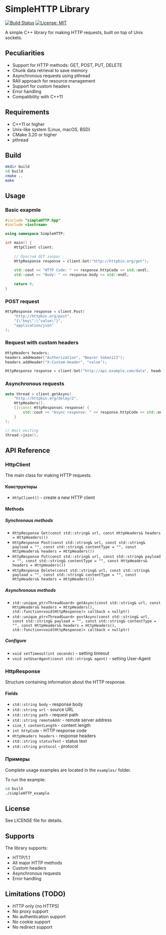 # SimpleHTTP Library

[![Build Status](https://github.com/nickolajgrishuk/simpleHTTP/workflows/CI/badge.svg)](https://github.com/nickolajgrishuk/simpleHTTP)
[![License: MIT](https://img.shields.io/badge/License-MIT-yellow.svg)](https://opensource.org/licenses/MIT)

A simple C++ library for making HTTP requests, built on top of Unix sockets.

## Peculiarities

- Support for HTTP methods: GET, POST, PUT, DELETE
- Chunk data retrieval to save memory
- Asynchronous requests using pthread
- RAII approach for resource management
- Support for custom headers
- Error handling
- Compatibility with C++11

## Requirements

- C++11 or higher
- Unix-like system (Linux, macOS, BSD)
- CMake 3.20 or higher
- pthread

## Build

```bash
mkdir build
cd build
cmake ..
make
```

## Usage

### Basic exapmle

```cpp
#include "simpleHTTP.hpp"
#include <iostream>

using namespace SimpleHTTP;

int main() {
    HttpClient client;
    
    // Простой GET запрос
    HttpResponse response = client.Get("http://httpbin.org/get");
    
    std::cout << "HTTP Code: " << response.httpCode << std::endl;
    std::cout << "Body: " << response.body << std::endl;
    
    return 0;
}
```

### POST request

```cpp
HttpResponse response = client.Post(
    "http://httpbin.org/post",
    "{\"key\":\"value\"}",
    "application/json"
);
```

### Request with custom headers

```cpp
HttpHeaders headers;
headers.addHeader("Authorization", "Bearer token123");
headers.addHeader("X-Custom-Header", "value");

HttpResponse response = client.Get("http://api.example.com/data", headers);
```

### Asynchronous requests

```cpp
auto thread = client.getAsync(
    "http://httpbin.org/delay/2",
    HttpHeaders(),
    [](const HttpResponse& response) {
        std::cout << "Async response: " << response.httpCode << std::endl;
    }
);

// Wait exiting
thread->join();
```

## API Reference

### HttpClient

The main class for making HTTP requests.

#### Конструкторы
- `HttpClient()` - create a new HTTP client

#### Methods

##### Synchronous methods
- `HttpResponse Get(const std::string& url, const HttpHeaders& headers = HttpHeaders())`
- `HttpResponse Post(const std::string& url, const std::string& payload = "", const std::string& contentType = "", const HttpHeaders& headers = HttpHeaders())`
- `HttpResponse Put(const std::string& url, const std::string& payload = "", const std::string& contentType = "", const HttpHeaders& headers = HttpHeaders())`
- `HttpResponse Delete(const std::string& url, const std::string& payload = "", const std::string& contentType = "", const HttpHeaders& headers = HttpHeaders())`

##### Asynchronous methods
- `std::unique_ptr<ThreadGuard> getAsync(const std::string& url, const HttpHeaders& headers = HttpHeaders(), std::function<void(HttpResponse)> callback = nullptr)`
- `std::unique_ptr<ThreadGuard> postAsync(const std::string& url, const std::string& payload = "", const std::string& contentType = "", const HttpHeaders& headers = HttpHeaders(), std::function<void(HttpResponse)> callback = nullptr)`

##### Configure
- `void setTimeout(int seconds)` - setting timeout
- `void setUserAgent(const std::string& agent)` - setting User-Agent

### HttpResponse

Structure containing information about the HTTP response.

#### Fields
- `std::string body` - response body
- `std::string url` - source URL
- `std::string path` - request path
- `std::string remoteAddr` - remote server address
- `size_t contentLength` - content length
- `int httpCode` - HTTP response code
- `HttpHeaders headers` - response headers
- `std::string statusText` - status text
- `std::string protocol` - protocol


### Примеры

Complete usage examples are located in the `examples/` folder.

To run the example:
```bash
cd build
./simpleHTTP_example
```

## License

See LICENSE file for details.

## Supports

The library supports:
- HTTP/1.1
- All major HTTP methods
- Custom headers
- Asynchronous requests
- Error handling

## Limitations (TODO)

- HTTP only (no HTTPS)
- No proxy support
- No authentication support
- No cookie support
- No redirect support